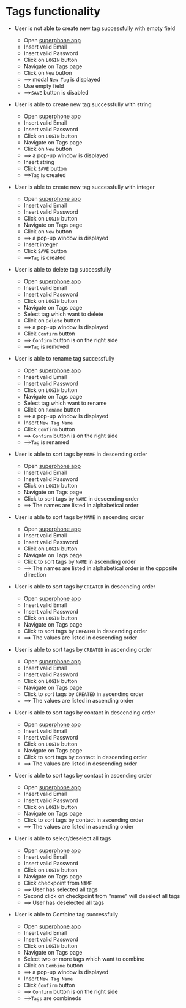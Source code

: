 # Tags functionality

* User is not able to create new tag successfully with empty field
  * Open [superphone app](https://app.superphone-stage.com/segments)
  * Insert valid Email
  * Insert valid Password
  * Click on `LOGIN` button
  * Navigate on Tags page
  * Click on `New` button
  * ==> modal `New Tag` is displayed
  * Use empty field
  * ==>`SAVE` button is disabled

* User is able to create new tag successfully with string
  * Open [superphone app](https://app.superphone-stage.com/segments)
  * Insert valid Email
  * Insert valid Password
  * Click on `LOGIN` button
  * Navigate on Tags page
  * Click on `New` button
  * ==> a pop-up window is displayed
  * Insert string
  * Click `SAVE` button
  * ==>`Tag` is created

* User is able to create new tag successfully with integer
  * Open [superphone app](https://app.superphone-stage.com/segments)
  * Insert valid Email
  * Insert valid Password
  * Click on `LOGIN` button
  * Navigate on Tags page
  * Click on `New` button
  * ==> a pop-up window is displayed
  * Insert integer
  * Click `SAVE` button
  * ==>`Tag` is created

* User is able to delete tag successfully
  * Open [superphone app](https://app.superphone-stage.com/segments)
  * Insert valid Email
  * Insert valid Password
  * Click on `LOGIN` button
  * Navigate on Tags page
  * Select tag which want to delete
  * Click on `Delete` button
  * ==> a pop-up window is displayed
  * Click `Confirm` button
  * ==> `Confirm` button is on the right side
  * ==>`Tag` is removed

* User is able to rename tag successfully
  * Open [superphone app](https://app.superphone-stage.com/segments)
  * Insert valid Email
  * Insert valid Password
  * Click on `LOGIN` button
  * Navigate on Tags page
  * Select tag which want to rename
  * Click on `Rename` button
  * ==> a pop-up window is displayed
  * Insert `New Tag Name`
  * Click `Confirm` button
  * ==> `Confirm` button is on the right side
  * ==>`Tag` is renamed

* User is able to sort tags by `NAME` in descending order
  * Open [superphone app](https://app.superphone-stage.com/segments)
  * Insert valid Email
  * Insert valid Password
  * Click on `LOGIN` button
  * Navigate on Tags page
  * Click to sort tags by `NAME` in descending order
  * ==> The names are listed in alphabetical order

* User is able to sort tags by `NAME` in ascending order
  * Open [superphone app](https://app.superphone-stage.com/segments)
  * Insert valid Email
  * Insert valid Password
  * Click on `LOGIN` button
  * Navigate on Tags page
  * Click to sort tags by `NAME` in ascending order
  * ==> The names are listed in alphabetical order in the opposite direction

* User is able to sort tags by `CREATED` in descending order
  * Open [superphone app](https://app.superphone-stage.com/segments)
  * Insert valid Email
  * Insert valid Password
  * Click on `LOGIN` button
  * Navigate on Tags page
  * Click to sort tags by `CREATED` in descending order
  * ==> The values are listed in descending order

* User is able to sort tags by `CREATED` in ascending order
  * Open [superphone app](https://app.superphone-stage.com/segments)
  * Insert valid Email
  * Insert valid Password
  * Click on `LOGIN` button
  * Navigate on Tags page
  * Click to sort tags by `CREATED` in ascending order
  * ==> The values are listed in ascending order

* User is able to sort tags by contact in descending order
  * Open [superphone app](https://app.superphone-stage.com/segments)
  * Insert valid Email
  * Insert valid Password
  * Click on `LOGIN` button
  * Navigate on Tags page
  * Click to sort tags by contact in descending order
  * ==> The values are listed in descending order

* User is able to sort tags by contact in ascending order
  * Open [superphone app](https://app.superphone-stage.com/segments)
  * Insert valid Email
  * Insert valid Password
  * Click on `LOGIN` button
  * Navigate on Tags page
  * Click to sort tags by contact in ascending order
  * ==> The values are listed in ascending order

* User is able to select/deselect all tags
  * Open [superphone app](https://app.superphone-stage.com/segments)
  * Insert valid Email
  * Insert valid Password
  * Click on `LOGIN` button
  * Navigate on Tags page
  * Click checkpoint from `NAME`
  * ==> User has selected all tags
  * Second click on checkpoint from "name" will deselect all tags
  * ==> User has deselected all tags

* User is able to Combine tag successfully
  * Open [superphone app](https://app.superphone-stage.com/segments)
  * Insert valid Email
  * Insert valid Password
  * Click on `LOGIN` button
  * Navigate on Tags page
  * Select two or more tags which want to combine
  * Click on `Combine` button
  * ==> a pop-up window is displayed
  * Insert `New Tag Name`
  * Click `Confirm` button
  * ==> `Confirm` button is on the right side
  * ==>`Tags` are combineds
